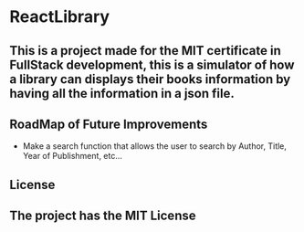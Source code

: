 # ReactLibrary

## This is a project made for the MIT certificate in FullStack development, this is a simulator of how a library can displays their books information by having all the information in a json file.

## RoadMap of Future Improvements

* Make a search function that allows the user to search by Author, Title, Year of Publishment, etc...

## License

## The project has the MIT License
